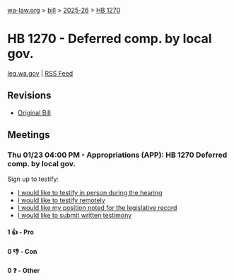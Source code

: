 [wa-law.org](/) > [bill](/bill/) > [2025-26](/bill/2025-26/) > [HB 1270](/bill/2025-26/hb/1270/)

# HB 1270 - Deferred comp. by local gov.
[leg.wa.gov](https://app.leg.wa.gov/billsummary?BillNumber=1270&Year=2025&Initiative=false) | [RSS Feed](./rss.xml)

## Revisions
* [Original Bill](1/)

## Meetings
### Thu 01/23 04:00 PM - Appropriations (APP): HB 1270 Deferred comp. by local gov.
Sign up to testify:
* [I would like to testify in person during the hearing](https://app.leg.wa.gov/csi/Testifier/Add?chamber=House&mId=32469&aId=161829&caId=24915&tId=1)
* [I would like to testify remotely](https://app.leg.wa.gov/csi/Testifier/Add?chamber=House&mId=32469&aId=161829&caId=24915&tId=2)
* [I would like my position noted for the legislative record](https://app.leg.wa.gov/csi/Testifier/Add?chamber=House&mId=32469&aId=161829&caId=24915&tId=3)
* [I would like to submit written testimony](https://app.leg.wa.gov/csi/Testifier/Add?chamber=House&mId=32469&aId=161829&caId=24915&tId=4)

#### 1 👍 - Pro

#### 0 👎 - Con

#### 0 ❓ - Other

